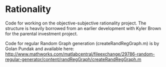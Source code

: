 Rationality
===========

Code for working on the objective-subjective rationality project. The structure is heavily borrowed from an earlier development with Kyler Brown for the parental investment project.

Code for regular Random Graph generation (createRandRegGraph.m) is by Golan Pundak and available here:
http://www.mathworks.com/matlabcentral/fileexchange/29786-random-regular-generator/content/randRegGraph/createRandRegGraph.m